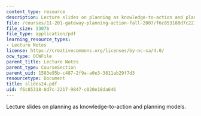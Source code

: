```yaml
---
content_type: resource
description: Lecture slides on planning as knowledge-to-action and planning models.
file: /courses/11-201-gateway-planning-action-fall-2007/f6c853180d7c22179847c020e18da646_slides24.pdf
file_size: 33076
file_type: application/pdf
learning_resource_types:
- Lecture Notes
license: https://creativecommons.org/licenses/by-nc-sa/4.0/
ocw_type: OCWFile
parent_title: Lecture Notes
parent_type: CourseSection
parent_uid: 1583e95b-c487-2f9a-a0e3-3811ab29f7d3
resourcetype: Document
title: slides24.pdf
uid: f6c85318-0d7c-2217-9847-c020e18da646
---
```

Lecture slides on planning as knowledge-to-action and planning models.